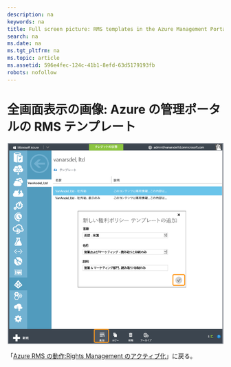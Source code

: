 ```yaml
---
description: na
keywords: na
title: Full screen picture: RMS templates in the Azure Management Portal
search: na
ms.date: na
ms.tgt_pltfrm: na
ms.topic: article
ms.assetid: 596e4fec-124c-41b1-8efd-63d5179193fb
robots: nofollow
---
```

# 全画面表示の画像: Azure の管理ポータルの RMS テンプレート
![](../Image/AzRMS_TemplatesPortal.png)

「[Azure RMS の動作:Rights Management のアクティブ化](http://technet.microsoft.com/library/jj585026.aspx)」に戻る。

